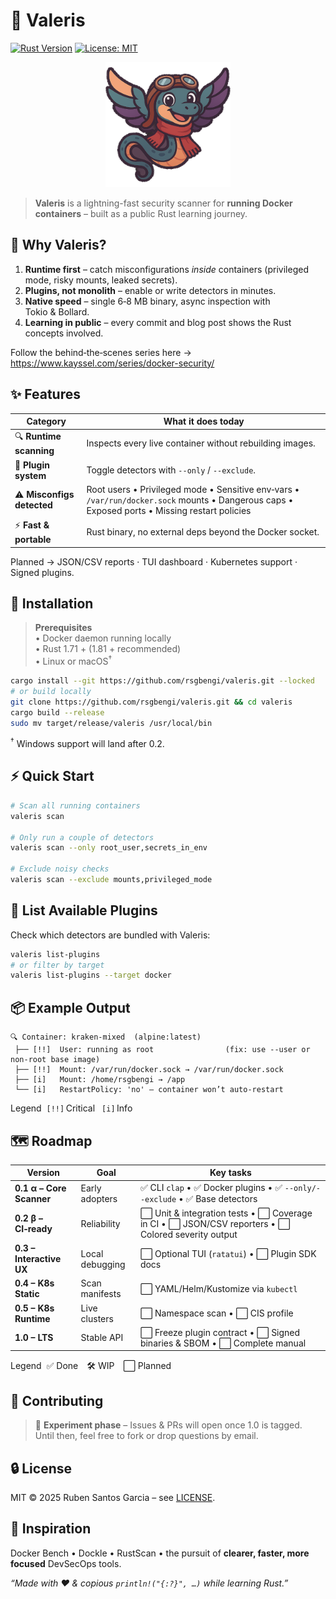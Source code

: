 # 🐉 Valeris

[![Rust Version](https://img.shields.io/badge/Rust-1.71%2B-orange?logo=rust)](https://www.rust-lang.org/)
[![License: MIT](https://img.shields.io/badge/License-MIT-green.svg)](#-license)

<p align="center">
  <img src="logo.webp" alt="Valeris logo" width="200"/>
</p>

> **Valeris** is a lightning-fast security scanner for **running Docker containers** – built as a public Rust learning journey.

## 🎯 Why Valeris?

1. **Runtime first** – catch misconfigurations _inside_ containers (privileged mode, risky mounts, leaked secrets).  
2. **Plugins, not monolith** – enable or write detectors in minutes.  
3. **Native speed** – single 6‑8 MB binary, async inspection with Tokio & Bollard.  
4. **Learning in public** – every commit and blog post shows the Rust concepts involved.

Follow the behind‑the‑scenes series here → <https://www.kayssel.com/series/docker-security/>

## ✨ Features

| Category | What it does today |
|----------|-------------------|
| 🔍 **Runtime scanning** | Inspects every live container without rebuilding images. |
| 🧩 **Plugin system** | Toggle detectors with `--only` / `--exclude`. |
| ⚠️ **Misconfigs detected** | Root users • Privileged mode • Sensitive env‑vars • `/var/run/docker.sock` mounts • Dangerous caps • Exposed ports • Missing restart policies |
| ⚡ **Fast & portable** | Rust binary, no external deps beyond the Docker socket. |

Planned → JSON/CSV reports · TUI dashboard · Kubernetes support · Signed plugins.

## 🚀 Installation

> **Prerequisites**  
> • Docker daemon running locally  
> • Rust 1.71 + (1.81 + recommended)  
> • Linux or macOS<sup>†</sup>

```bash
cargo install --git https://github.com/rsgbengi/valeris.git --locked
# or build locally
git clone https://github.com/rsgbengi/valeris.git && cd valeris
cargo build --release
sudo mv target/release/valeris /usr/local/bin
```

<sup>†</sup> Windows support will land after 0.2.


## ⚡ Quick Start

```bash
# Scan all running containers
valeris scan

# Only run a couple of detectors
valeris scan --only root_user,secrets_in_env

# Exclude noisy checks
valeris scan --exclude mounts,privileged_mode
```

## 🔌 List Available Plugins

Check which detectors are bundled with Valeris:

```bash
valeris list-plugins
# or filter by target
valeris list-plugins --target docker
```

## 📦 Example Output

```
🔍 Container: kraken-mixed  (alpine:latest)
 ├── [!!]  User: running as root                (fix: use --user or non-root base image)
 ├── [!!]  Mount: /var/run/docker.sock → /var/run/docker.sock
 ├── [i]   Mount: /home/rsgbengi → /app
 └── [i]   RestartPolicy: 'no' — container won’t auto-restart
```

Legend  `[!!]` Critical  `[i]` Info

## 🗺 Roadmap

| Version | Goal | Key tasks |
|---------|------|-----------|
| **0.1 α – Core Scanner** | Early adopters | ✅ CLI `clap` • ✅ Docker plugins • ✅ `--only/--exclude` • ✅ Base detectors |
| **0.2 β – CI‑ready** | Reliability | ⬜ Unit & integration tests • ⬜ Coverage in CI • ⬜ JSON/CSV reporters • ⬜ Colored severity output |
| **0.3 – Interactive UX** | Local debugging | ⬜ Optional TUI (`ratatui`) • ⬜ Plugin SDK docs |
| **0.4 – K8s Static** | Scan manifests | ⬜ YAML/Helm/Kustomize via `kubectl` |
| **0.5 – K8s Runtime** | Live clusters | ⬜ Namespace scan • ⬜ CIS profile |
| **1.0 – LTS** | Stable API | ⬜ Freeze plugin contract • ⬜ Signed binaries & SBOM • ⬜ Complete manual |

Legend  ✅ Done 🛠 WIP ⬜ Planned

## 🤝 Contributing

> 🧪 **Experiment phase** – Issues & PRs will open once 1.0 is tagged.  
> Until then, feel free to fork or drop questions by email.


## 🔒 License

MIT © 2025 Ruben Santos Garcia – see [LICENSE](./LICENSE.md).

## 🧠 Inspiration

Docker Bench • Dockle • RustScan • the pursuit of **clearer, faster, more focused** DevSecOps tools.

_“Made with ❤️ & copious `println!("{:?}", …)` while learning Rust.”_
